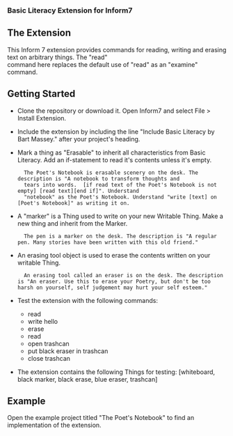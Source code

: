 <h3> Basic Literacy Extension for Inform7</h3>

<h2> The Extension </h2>

This Inform 7 extension provides commands for reading, writing and erasing text on arbitrary things. The "read" </br>
command here replaces the default use of "read" as an "examine" command.

<h2> Getting Started </h2>

- Clone the repository or download it. Open Inform7 and select File > Install Extension. 

- Include the extension by including the line "Include Basic Literacy by Bart Massey." after your project's heading.

- Mark a thing as "Erasable" to inherit all characteristics from Basic Literacy. Add an if-statement to read it's contents unless it's empty.

	
		The Poet's Notebook is erasable scenery on the desk. The description is "A notebook to transform thoughts and 
		tears into words.  [if read text of the Poet's Notebook is not empty] [read text][end if]". Understand 
		"notebook" as the Poet's Notebook. Understand "write [text] on [Poet's Notebook]" as writing it on.


- A "marker" is a Thing used to write on your new Writable Thing. Make a new thing and inherit from the Marker.

		The pen is a marker on the desk. The description is "A regular pen. Many stories have been written with this old friend."

- An erasing tool object is used to erase the contents written on your writable Thing.
	
		An erasing tool called an eraser is on the desk. The description is "An eraser. Use this to erase your Poetry, but don't be too harsh on yourself, self judgement may hurt your self esteem."

- Test the extension with the following commands:

	- read 
	- write hello 
	- erase 
	- read  
	- open trashcan 
	- put black eraser in trashcan 
	- close trashcan

- The extension contains the following Things for testing: [whiteboard, black marker, black erase, blue eraser, trashcan]

<h2> Example </h2>

Open the example project titled "The Poet's Notebook" to find an implementation of the extension.
